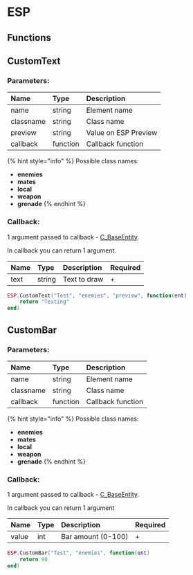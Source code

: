 # ESP

## Functions

## CustomText

### Parameters:

| Name | Type | Description |
| :--- | :--- | :--- |
| name | string | Element name |
| classname | string | Class name |
| preview | string | Value on ESP Preview |
| callback | function | Callback function |

{% hint style="info" %}
Possible class names:

- **enemies**
- **mates**
- **local**
- **weapon**
- **grenade**
  {% endhint %}

### Callback:

1 argument passed to callback - [C_BaseEntity](../classes/C_BaseEntity.md).

In callback you can return 1 argument.

| Name | Type | Description | Required |
| :--- | :--- | :--- | :--- |
| text | string | Text to draw | + |

```lua
ESP.CustomText("Test", "enemies", "preview", function(ent)
    return "Testing"
end)
```

## CustomBar

### Parameters:

| Name | Type | Description |
| :--- | :--- | :--- |
| name | string | Element name |
| classname | string | Class name |
| callback | function | Callback function |

{% hint style="info" %}
Possible class names:

- **enemies**
- **mates**
- **local**
- **weapon**
- **grenade**
  {% endhint %}

### Callback:

1 argument passed to callback - [C_BaseEntity](../classes/C_BaseEntity.md).

In callback you can return 1 argument

| Name | Type | Description | Required |
| :--- | :--- | :--- | :--- |
| value | int | Bar amount (0-100) | + |

```lua
ESP.CustomBar("Test", "enemies", function(ent)
    return 90
end)
```

